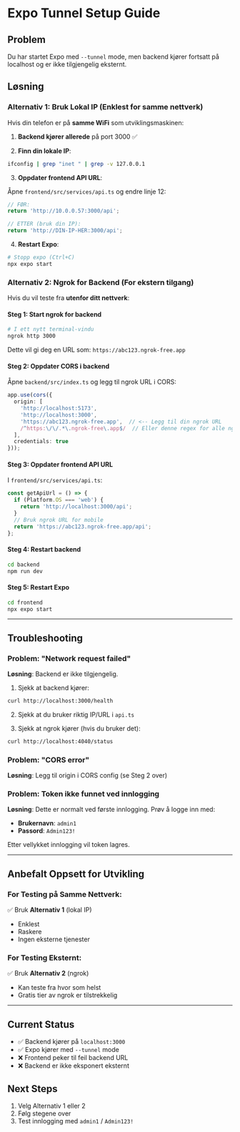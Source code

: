 # Expo Tunnel Setup Guide

## Problem
Du har startet Expo med `--tunnel` mode, men backend kjører fortsatt på localhost og er ikke tilgjengelig eksternt.

## Løsning

### Alternativ 1: Bruk Lokal IP (Enklest for samme nettverk)

Hvis din telefon er på **samme WiFi** som utviklingsmaskinen:

1. **Backend kjører allerede** på port 3000 ✅

2. **Finn din lokale IP**:
```bash
ifconfig | grep "inet " | grep -v 127.0.0.1
```

3. **Oppdater frontend API URL**:

Åpne `frontend/src/services/api.ts` og endre linje 12:

```typescript
// FØR:
return 'http://10.0.0.57:3000/api';

// ETTER (bruk din IP):
return 'http://DIN-IP-HER:3000/api';
```

4. **Restart Expo**:
```bash
# Stopp expo (Ctrl+C)
npx expo start
```

### Alternativ 2: Ngrok for Backend (For ekstern tilgang)

Hvis du vil teste fra **utenfor ditt nettverk**:

#### Steg 1: Start ngrok for backend

```bash
# I ett nytt terminal-vindu
ngrok http 3000
```

Dette vil gi deg en URL som: `https://abc123.ngrok-free.app`

#### Steg 2: Oppdater CORS i backend

Åpne `backend/src/index.ts` og legg til ngrok URL i CORS:

```typescript
app.use(cors({
  origin: [
    'http://localhost:5173',
    'http://localhost:3000',
    'https://abc123.ngrok-free.app',  // <-- Legg til din ngrok URL
    /^https:\/\/.*\.ngrok-free\.app$/  // Eller denne regex for alle ngrok URLs
  ],
  credentials: true
}));
```

#### Steg 3: Oppdater frontend API URL

I `frontend/src/services/api.ts`:

```typescript
const getApiUrl = () => {
  if (Platform.OS === 'web') {
    return 'http://localhost:3000/api';
  }
  // Bruk ngrok URL for mobile
  return 'https://abc123.ngrok-free.app/api';
};
```

#### Steg 4: Restart backend

```bash
cd backend
npm run dev
```

#### Steg 5: Restart Expo

```bash
cd frontend
npx expo start
```

---

## Troubleshooting

### Problem: "Network request failed"

**Løsning**: Backend er ikke tilgjengelig.

1. Sjekk at backend kjører:
```bash
curl http://localhost:3000/health
```

2. Sjekk at du bruker riktig IP/URL i `api.ts`

3. Sjekk at ngrok kjører (hvis du bruker det):
```bash
curl http://localhost:4040/status
```

### Problem: "CORS error"

**Løsning**: Legg til origin i CORS config (se Steg 2 over)

### Problem: Token ikke funnet ved innlogging

**Løsning**: Dette er normalt ved første innlogging. Prøv å logge inn med:
- **Brukernavn**: `admin1`
- **Passord**: `Admin123!`

Etter vellykket innlogging vil token lagres.

---

## Anbefalt Oppsett for Utvikling

### For Testing på Samme Nettverk:
✅ Bruk **Alternativ 1** (lokal IP)
- Enklest
- Raskere
- Ingen eksterne tjenester

### For Testing Eksternt:
✅ Bruk **Alternativ 2** (ngrok)
- Kan teste fra hvor som helst
- Gratis tier av ngrok er tilstrekkelig

---

## Current Status

- ✅ Backend kjører på `localhost:3000`
- ✅ Expo kjører med `--tunnel` mode
- ❌ Frontend peker til feil backend URL
- ❌ Backend er ikke eksponert eksternt

## Next Steps

1. Velg Alternativ 1 eller 2
2. Følg stegene over
3. Test innlogging med `admin1` / `Admin123!`
